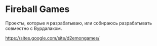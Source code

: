 # Fireball Games

Проекты, которые я разрабатываю, или собираюсь разрабатывать совместно с Вурдалаком.

https://sites.google.com/site/d2emongames/
